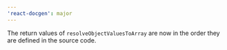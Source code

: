 ```yaml
---
'react-docgen': major
---
```


The return values of `resolveObjectValuesToArray` are now in the order they are defined in the source code.

